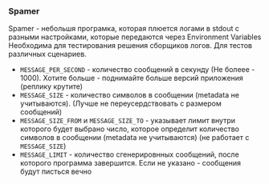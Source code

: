 ### Spamer 

Spamer - небольшя програмка, которая плюется логами в stdout с разными настройками, которые передаются через Environment Variables
Необходима для тестирования решения сборщиков логов. Для тестов различных сценариев.

- `MESSAGE_PER_SECOND` - количество сообщений в секунду (Не болеее - 1000). Хотите больше - поднимайте больше версий приложения (реплику крутите)
- `MESSAGE_SIZE` - количество символов в сообщении (metadata не учитываются). (Лучше не переусердствовать с размером сообщений)
- `MESSAGE_SIZE_FROM` и `MESSAGE_SIZE_TO` - указывает лимит внутри которого будет выбрано число, которое определит количество символов в сообщении (metadata не учитываются) (не работает с `MESSAGE_SIZE`)
- `MESSAGE_LIMIT` - количество сгенерировнных сообщений, после которого программа завершится. Если не указано - сообщения будут писться вечно